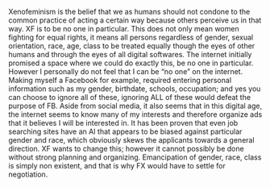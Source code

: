 Xenofeminism is the belief that we as humans should not condone to the common practice of acting a certain way because others perceive us in that way. XF is to be no one in particular. This does not only mean women fighting for equal rights, it means all persons regardless of gender, sexual orientation, race, age, class to be treated equally though the eyes of other humans and through the eyes of all digital softwares. The internet initially promised a space where we could do exactly this, be no one in particular. However I personally do not feel that I can be “no one” on the internet. Making myself a Facebook for example, required entering personal information such as my gender, birthdate, schools, occupation; and yes you can choose to ignore all of these, ignoring ALL of these would defeat the purpose of FB. Aside from social media, it also seems that in this digital age, the internet seems to know many of my interests and therefore organize ads that it believes I will be interested in. It has been proven that even job searching sites have an AI that appears to be biased against particular gender and race, which obviously skews the applicants towards a general direction.  XF wants to change this; however it cannot possibly be done without strong planning and organizing. Emancipation of gender, race, class is simply non existent, and that is why FX would have to settle for negotiation. 
